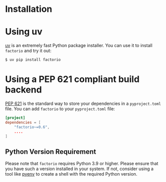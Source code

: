 # Installation

# Using uv

[uv] is an extremely fast Python package installer.
You can use it to install `factorio` and try it out:

```console
$ uv pip install factorio
```

# Using a PEP 621 compliant build backend

[PEP 621] is the standard way to store your dependencies in a `pyproject.toml` file.
You can add `factorio` to your `pyproject.toml` file:

```toml
[project]
dependencies = [
    "factorio~=0.6",
    ....
]
```

## Python Version Requirement

Please note that `factorio` requires Python 3.9 or higher. Please ensure
that you have such a version installed in your system. If not,
consider using a tool like [pyenv] to create a shell with the required Python version.

[uv]: https://github.com/astral-sh/uv
[PEP 621]: https://peps.python.org/pep-0621/
[pyenv]: https://github.com/pyenv/pyenv
